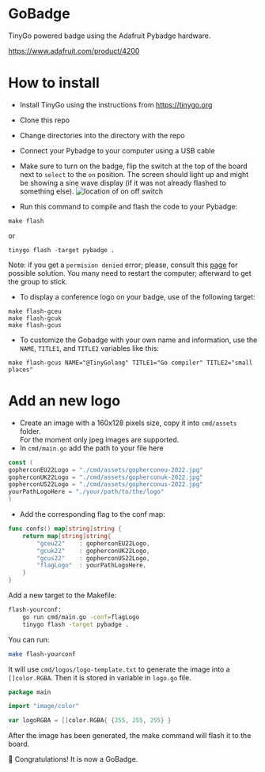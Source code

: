 # GoBadge

TinyGo powered badge using the Adafruit Pybadge hardware.

https://www.adafruit.com/product/4200

# How to install

- Install TinyGo using the instructions from https://tinygo.org

- Clone this repo

- Change directories into the directory with the repo

- Connect your Pybadge to your computer using a USB cable

- Make sure to turn on the badge, flip the switch at the top of the board next to `select` to the `on` position. The screen should light up and might be showing a sine wave display (if it was not already flashed to something else).
![location of on off switch](assets/on_off.jpg "on off switch location")


- Run this command to compile and flash the code to your Pybadge:

```
make flash
```

or 

```
tinygo flash -target pybadge .
```

Note: if you get a `permision denied` error; please, consult this [page](https://tinygo.org/docs/guides/tinygo-flash-errors/) for possible solution. You many need to restart the computer; afterward to get the group to stick.

- To display a conference logo on your badge, use of the following target:
```
make flash-gceu
make flash-gcuk
make flash-gcus
```

- To customize the Gobadge with your own name and information, use the `NAME`, `TITLE1`, and `TITLE2` variables like this:

```
make flash-gcus NAME="@TinyGolang" TITLE1="Go compiler" TITLE2="small places"
```

# Add an new logo

- Create an image with a 160x128 pixels size, copy it into `cmd/assets` folder.  
For the moment only jpeg images are supported.  
- In `cmd/main.go` add the path to your file here

```go
const (
gopherconEU22Logo = "./cmd/assets/gopherconeu-2022.jpg"
gopherconUK22Logo = "./cmd/assets/gopherconuk-2022.jpg"
gopherconUS22Logo = "./cmd/assets/gopherconus-2022.jpg"
yourPathLogoHere = "./your/path/to/the/logo"
)
```

- Add the corresponding flag to the conf map:

```go
func confs() map[string]string {
	return map[string]string{
		"gceu22"    : gopherconEU22Logo,
		"gcuk22"    : gopherconUK22Logo,
		"gcus22"    : gopherconUS22Logo,
		"flagLogo"  : yourPathLogoHere,
	}
}
```

Add a new target to the Makefile:

```bash
flash-yourconf:
	go run cmd/main.go -conf=flagLogo
	tinygo flash -target pybadge .
```

You can run:

```bash
make flash-yourconf
```

It will use `cmd/logos/logo-template.txt` to generate the image into a `[]color.RGBA`.
Then it is stored in variable in `logo.go` file.

```go
package main

import "image/color"

var logoRGBA = []color.RGBA{ {255, 255, 255} }
```

After the image has been generated, the make command will flash it to the board.


👏 Congratulations! It is now a GoBadge.
